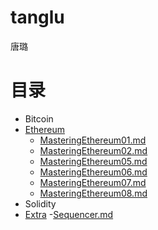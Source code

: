 # tanglu
唐璐

# 目录

- Bitcoin
- [Ethereum](Ethereum)
    - [MasteringEthereum01.md](Ethereum/MasteringEthereum01.md) 
    - [MasteringEthereum02.md](Ethereum/MasteringEthereum02.md) 
    - [MasteringEthereum05.md](Ethereum/MasteringEthereum05.md) 
    - [MasteringEthereum06.md](Ethereum/MasteringEthereum06.md) 
    - [MasteringEthereum07.md](Ethereum/MasteringEthereum07.md) 
    - [MasteringEthereum08.md](Ethereum/MasteringEthereum08.md) 
- Solidity
- [Extra](Extra)
    -[Sequencer.md](Extra/Sequencer.md)
